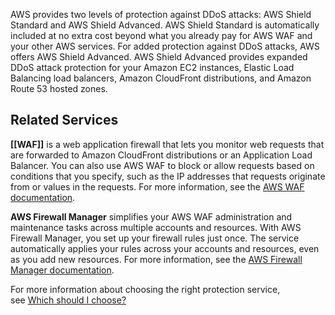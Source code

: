 
AWS provides two levels of protection against DDoS attacks: AWS Shield Standard and AWS Shield Advanced. AWS Shield Standard is automatically included at no extra cost beyond what you already pay for AWS WAF and your other AWS services. For added protection against DDoS attacks, AWS offers AWS Shield Advanced. AWS Shield Advanced provides expanded DDoS attack protection for your Amazon EC2 instances, Elastic Load Balancing load balancers, Amazon CloudFront distributions, and Amazon Route 53 hosted zones.


## Related Services

**[[WAF]]** is a web application firewall that lets you monitor web requests that are forwarded to Amazon CloudFront distributions or an Application Load Balancer. You can also use AWS WAF to block or allow requests based on conditions that you specify, such as the IP addresses that requests originate from or values in the requests. For more information, see the [AWS WAF documentation](https://docs.aws.amazon.com/waf/).

**AWS Firewall Manager** simplifies your AWS WAF administration and maintenance tasks across multiple accounts and resources. With AWS Firewall Manager, you set up your firewall rules just once. The service automatically applies your rules across your accounts and resources, even as you add new resources. For more information, see the [AWS Firewall Manager documentation](https://docs.aws.amazon.com/firewall-manager/).

For more information about choosing the right protection service, see [Which should I choose?](https://docs.aws.amazon.com/waf/latest/developerguide/waf-which-to-choose.html)
